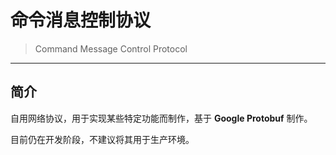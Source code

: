 # 命令消息控制协议

> Command Message Control Protocol

---

## 简介

自用网络协议，用于实现某些特定功能而制作，基于 **Google Protobuf** 制作。

目前仍在开发阶段，不建议将其用于生产环境。




